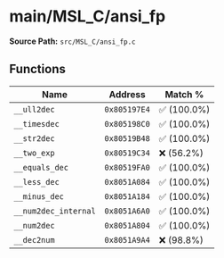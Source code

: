 # main/MSL_C/ansi_fp

**Source Path:** `src/MSL_C/ansi_fp.c`

## Functions

| Name | Address | Match % |
|------|---------|---------|
| `__ull2dec` | `0x805197E4` | :white_check_mark: (100.0%) |
| `__timesdec` | `0x805198C0` | :white_check_mark: (100.0%) |
| `__str2dec` | `0x80519B48` | :white_check_mark: (100.0%) |
| `__two_exp` | `0x80519C34` | :x: (56.2%) |
| `__equals_dec` | `0x80519FA0` | :white_check_mark: (100.0%) |
| `__less_dec` | `0x8051A084` | :white_check_mark: (100.0%) |
| `__minus_dec` | `0x8051A184` | :white_check_mark: (100.0%) |
| `__num2dec_internal` | `0x8051A6A0` | :white_check_mark: (100.0%) |
| `__num2dec` | `0x8051A804` | :white_check_mark: (100.0%) |
| `__dec2num` | `0x8051A9A4` | :x: (98.8%) |